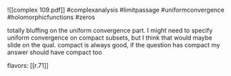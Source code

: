 ![[complex 109.pdf]] #complexanalysis #limitpassage #uniformconvergence #holomorphicfunctions #zeros

totally bluffing on the uniform convergence part. I might need to specify uniform convergence on compact subsets, but I think that would maybe slide on the qual. compact is always good, if the question has compact my answer should have compact too

flavors: [[r.71]]